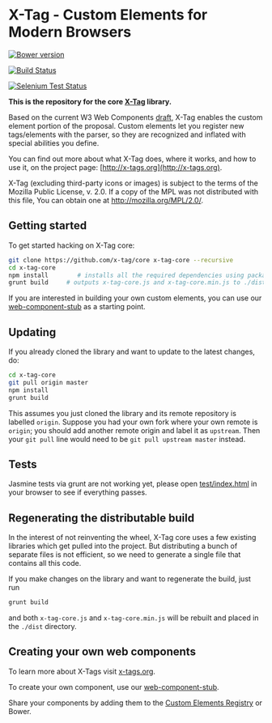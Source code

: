 # X-Tag - Custom Elements for Modern Browsers

[![Bower version](https://badge.fury.io/bo/x-tag-core.svg)](http://badge.fury.io/bo/x-tag-core)

[![Build Status](https://travis-ci.org/x-tag/core.png)](https://travis-ci.org/x-tag/core)

[![Selenium Test Status](https://saucelabs.com/browser-matrix/aschaar.svg)](https://saucelabs.com/u/aschaar)

**This is the repository for the core [X-Tag](http://x-tags.org) library.**

Based on the current W3 Web Components [draft][1], X-Tag enables the custom element portion of the proposal.
Custom elements let you register new tags/elements with the parser, so they are recognized and inflated with
special abilities you define.

You can find out more about what X-Tag does, where it works, and how to use it, on the project page: [http://x-tags.org](http://x-tags.org).

X-Tag (excluding third-party icons or images) is subject to the terms of the Mozilla Public License, v. 2.0. If a copy of the MPL was not distributed with this file, You can obtain one at http://mozilla.org/MPL/2.0/.

  [1]: https://dvcs.w3.org/hg/webcomponents/raw-file/tip/explainer/index.html       "W3 Web Components Spec (Draft)"

## Getting started

To get started hacking on X-Tag core:

````bash
git clone https://github.com/x-tag/core x-tag-core --recursive
cd x-tag-core
npm install        # installs all the required dependencies using package.json
grunt build     # outputs x-tag-core.js and x-tag-core.min.js to ./dist
````

If you are interested in building your own custom elements, you can use our [web-component-stub](https://github.com/x-tag/web-component-stub) as a starting point.

## Updating

If you already cloned the library and want to update to the latest changes, do:

````bash
cd x-tag-core
git pull origin master
npm install
grunt build
````

This assumes you just cloned the library and its remote repository is labelled `origin`. Suppose you had your own fork where your own remote is `origin`; you should add another remote origin and label it as `upstream`. Then your `git pull` line would need to be `git pull upstream master` instead.

## Tests

Jasmine tests via grunt are not working yet, please open [test/index.html](test/index.html) in your browser to see if everything passes.


## Regenerating the distributable build

In the interest of not reinventing the wheel, X-Tag core uses a few existing libraries which get pulled into the project. But distributing a bunch of separate files is not efficient, so we need to generate a single file that contains all this code.

If you make changes on the library and want to regenerate the build, just run

````bash
grunt build
````

and both `x-tag-core.js` and `x-tag-core.min.js` will be rebuilt and placed in the `./dist` directory.


## Creating your own web components

To learn more about X-Tags visit [x-tags.org](http://x-tags.org).

To create your own component, use our [web-component-stub](https://github.com/x-tag/web-component-stub).

Share your components by adding them to the [Custom Elements Registry](http://customelements.io/) or Bower.
